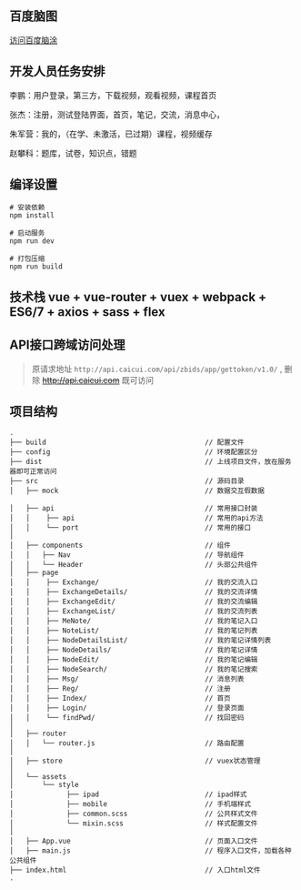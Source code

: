 
## 百度脑图

[访问百度脑涂][1]

## 开发人员任务安排

李鹏：用户登录，第三方，下载视频，观看视频，课程首页

张杰：注册，测试登陆界面，首页，笔记，交流，消息中心，

朱军营：我的，（在学、未激活，已过期）课程，视频缓存

赵攀科：题库，试卷，知识点，错题

## 编译设置

```
# 安装依赖
npm install

# 启动服务
npm run dev

# 打包压缩
npm run build
```

## 技术栈 vue  + vue-router + vuex + webpack + ES6/7 + axios + sass + flex


## API接口跨域访问处理

> 原请求地址 `http://api.caicui.com/api/zbids/app/gettoken/v1.0/`  , 删除 ~~http://api.caicui.com~~ 既可访问




## 项目结构

```
.
├── build                                       // 配置文件
├── config                                      // 环境配置区分
├── dist                                        // 上线项目文件，放在服务器即可正常访问
├── src                                         // 源码目录
│   ├── mock                                    // 数据交互假数据

│   ├── api                                     // 常用接口封装
│   │    ├── api                                // 常用的api方法
│   │    └── port                               // 常用的接口
│
│   ├── components                              // 组件
│   │   ├── Nav                                 // 导航组件
│   │   └── Header                              // 头部公共组件
│   ├── page
│   │    ├── Exchange/                          // 我的交流入口
│   │    ├── ExchangeDetails/                   // 我的交流详情
│   │    ├── ExchangeEdit/                      // 我的交流编辑
│   │    ├── ExchangeList/                      // 我的交流列表
│   │    ├── MeNote/                            // 我的笔记入口
│   │    ├── NoteList/                          // 我的笔记列表
│   │    ├── NodeDetailsList/                   // 我的笔记详情列表
│   │    ├── NodeDetails/                       // 我的笔记详情
│   │    ├── NodeEdit/                          // 我的笔记编辑
│   │    ├── NodeSearch/                        // 我的笔记搜索
│   │    ├── Msg/                               // 消息列表
│   │    ├── Reg/                               // 注册
│   │    ├── Index/                             // 首页
│   │    ├── Login/                             // 登录页面
│   │    └── findPwd/                           // 找回密码  
│ 
│   ├── router
│   │   └── router.js                           // 路由配置
│ 
│   ├── store                                   // vuex状态管理
│
│   └── assets
│       └── style
│             ├── ipad                          // ipad样式
│             ├── mobile                        // 手机端样式
│             ├── common.scss                   // 公共样式文件
│             └── mixin.scss                    // 样式配置文件
│
│   ├── App.vue                                 // 页面入口文件
│   ├── main.js                                 // 程序入口文件，加载各种公共组件
├── index.html                                  // 入口html文件
.

```



[1]: http://naotu.baidu.com/file/839ab1af76e753dac4b42116a599bfd7?token=9439c3be6f84ac64
